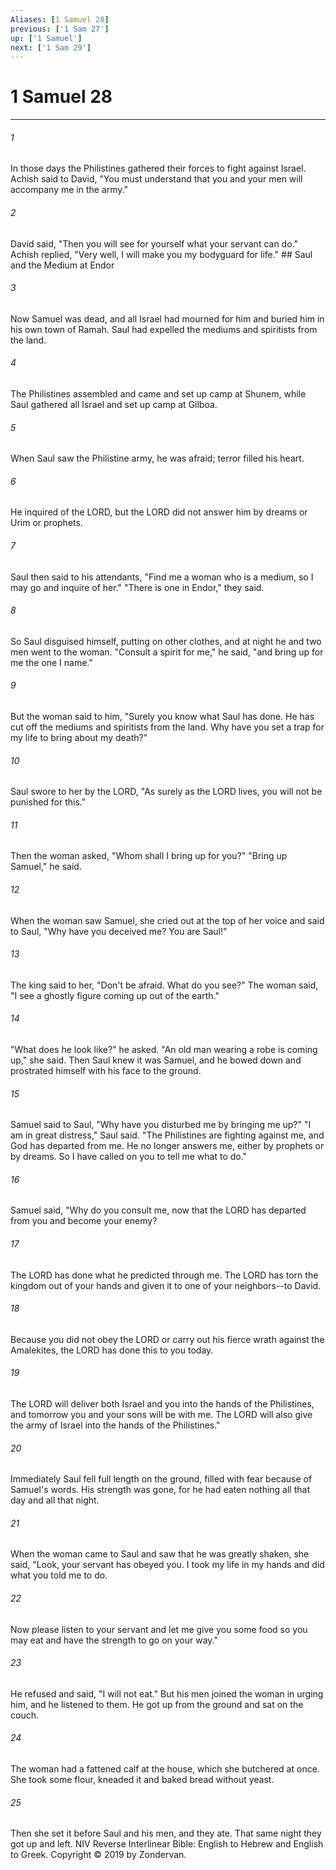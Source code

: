 ```yaml
---
Aliases: [1 Samuel 28]
previous: ['1 Sam 27']
up: ['1 Samuel']
next: ['1 Sam 29']
---
```

# 1 Samuel 28

***


###### 1 
In those days the Philistines gathered their forces to fight against Israel. Achish said to David, "You must understand that you and your men will accompany me in the army." 

###### 2 
David said, "Then you will see for yourself what your servant can do." Achish replied, "Very well, I will make you my bodyguard for life." ## Saul and the Medium at Endor 

###### 3 
Now Samuel was dead, and all Israel had mourned for him and buried him in his own town of Ramah. Saul had expelled the mediums and spiritists from the land. 

###### 4 
The Philistines assembled and came and set up camp at Shunem, while Saul gathered all Israel and set up camp at Gilboa. 

###### 5 
When Saul saw the Philistine army, he was afraid; terror filled his heart. 

###### 6 
He inquired of the LORD, but the LORD did not answer him by dreams or Urim or prophets. 

###### 7 
Saul then said to his attendants, "Find me a woman who is a medium, so I may go and inquire of her." "There is one in Endor," they said. 

###### 8 
So Saul disguised himself, putting on other clothes, and at night he and two men went to the woman. "Consult a spirit for me," he said, "and bring up for me the one I name." 

###### 9 
But the woman said to him, "Surely you know what Saul has done. He has cut off the mediums and spiritists from the land. Why have you set a trap for my life to bring about my death?" 

###### 10 
Saul swore to her by the LORD, "As surely as the LORD lives, you will not be punished for this." 

###### 11 
Then the woman asked, "Whom shall I bring up for you?" "Bring up Samuel," he said. 

###### 12 
When the woman saw Samuel, she cried out at the top of her voice and said to Saul, "Why have you deceived me? You are Saul!" 

###### 13 
The king said to her, "Don't be afraid. What do you see?" The woman said, "I see a ghostly figure coming up out of the earth." 

###### 14 
"What does he look like?" he asked. "An old man wearing a robe is coming up," she said. Then Saul knew it was Samuel, and he bowed down and prostrated himself with his face to the ground. 

###### 15 
Samuel said to Saul, "Why have you disturbed me by bringing me up?" "I am in great distress," Saul said. "The Philistines are fighting against me, and God has departed from me. He no longer answers me, either by prophets or by dreams. So I have called on you to tell me what to do." 

###### 16 
Samuel said, "Why do you consult me, now that the LORD has departed from you and become your enemy? 

###### 17 
The LORD has done what he predicted through me. The LORD has torn the kingdom out of your hands and given it to one of your neighbors--to David. 

###### 18 
Because you did not obey the LORD or carry out his fierce wrath against the Amalekites, the LORD has done this to you today. 

###### 19 
The LORD will deliver both Israel and you into the hands of the Philistines, and tomorrow you and your sons will be with me. The LORD will also give the army of Israel into the hands of the Philistines." 

###### 20 
Immediately Saul fell full length on the ground, filled with fear because of Samuel's words. His strength was gone, for he had eaten nothing all that day and all that night. 

###### 21 
When the woman came to Saul and saw that he was greatly shaken, she said, "Look, your servant has obeyed you. I took my life in my hands and did what you told me to do. 

###### 22 
Now please listen to your servant and let me give you some food so you may eat and have the strength to go on your way." 

###### 23 
He refused and said, "I will not eat." But his men joined the woman in urging him, and he listened to them. He got up from the ground and sat on the couch. 

###### 24 
The woman had a fattened calf at the house, which she butchered at once. She took some flour, kneaded it and baked bread without yeast. 

###### 25 
Then she set it before Saul and his men, and they ate. That same night they got up and left. NIV Reverse Interlinear Bible: English to Hebrew and English to Greek. Copyright © 2019 by Zondervan.
